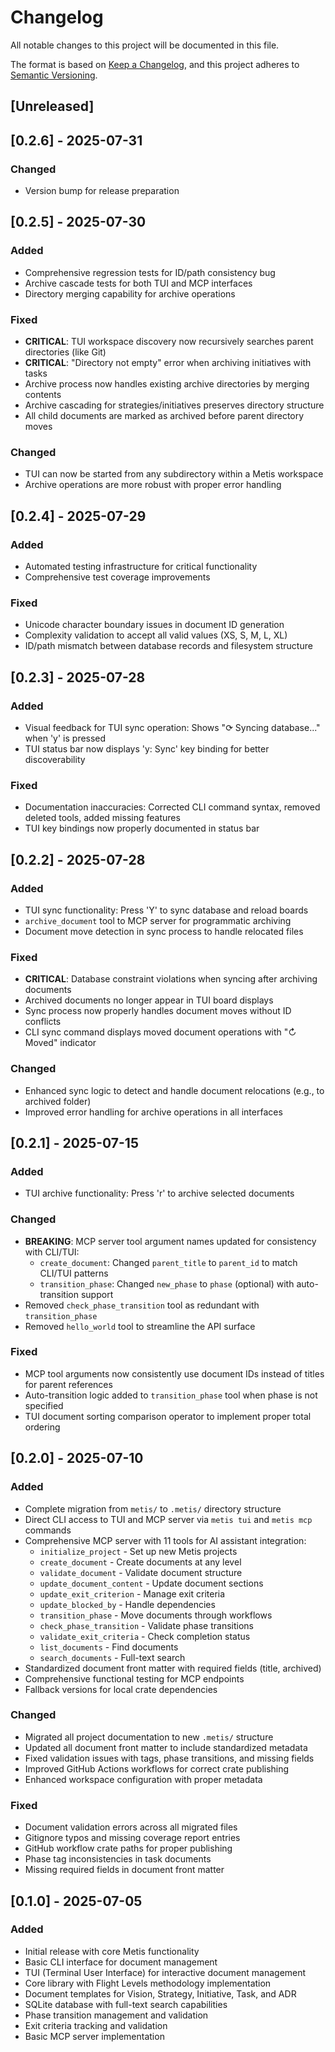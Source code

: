 # Changelog

All notable changes to this project will be documented in this file.

The format is based on [Keep a Changelog](https://keepachangelog.com/en/1.0.0/),
and this project adheres to [Semantic Versioning](https://semver.org/spec/v2.0.0.html).

## [Unreleased]

## [0.2.6] - 2025-07-31

### Changed
- Version bump for release preparation

## [0.2.5] - 2025-07-30

### Added
- Comprehensive regression tests for ID/path consistency bug
- Archive cascade tests for both TUI and MCP interfaces
- Directory merging capability for archive operations

### Fixed
- **CRITICAL**: TUI workspace discovery now recursively searches parent directories (like Git)
- **CRITICAL**: "Directory not empty" error when archiving initiatives with tasks
- Archive process now handles existing archive directories by merging contents
- Archive cascading for strategies/initiatives preserves directory structure
- All child documents are marked as archived before parent directory moves

### Changed
- TUI can now be started from any subdirectory within a Metis workspace
- Archive operations are more robust with proper error handling

## [0.2.4] - 2025-07-29

### Added
- Automated testing infrastructure for critical functionality
- Comprehensive test coverage improvements

### Fixed
- Unicode character boundary issues in document ID generation
- Complexity validation to accept all valid values (XS, S, M, L, XL)
- ID/path mismatch between database records and filesystem structure

## [0.2.3] - 2025-07-28

### Added
- Visual feedback for TUI sync operation: Shows "⟳ Syncing database..." when 'y' is pressed
- TUI status bar now displays 'y: Sync' key binding for better discoverability

### Fixed
- Documentation inaccuracies: Corrected CLI command syntax, removed deleted tools, added missing features
- TUI key bindings now properly documented in status bar

## [0.2.2] - 2025-07-28

### Added
- TUI sync functionality: Press 'Y' to sync database and reload boards
- `archive_document` tool to MCP server for programmatic archiving
- Document move detection in sync process to handle relocated files

### Fixed
- **CRITICAL**: Database constraint violations when syncing after archiving documents
- Archived documents no longer appear in TUI board displays
- Sync process now properly handles document moves without ID conflicts
- CLI sync command displays moved document operations with "↻ Moved" indicator

### Changed
- Enhanced sync logic to detect and handle document relocations (e.g., to archived folder)
- Improved error handling for archive operations in all interfaces

## [0.2.1] - 2025-07-15

### Added
- TUI archive functionality: Press 'r' to archive selected documents

### Changed
- **BREAKING**: MCP server tool argument names updated for consistency with CLI/TUI:
  - `create_document`: Changed `parent_title` to `parent_id` to match CLI/TUI patterns
  - `transition_phase`: Changed `new_phase` to `phase` (optional) with auto-transition support
- Removed `check_phase_transition` tool as redundant with `transition_phase`
- Removed `hello_world` tool to streamline the API surface

### Fixed
- MCP tool arguments now consistently use document IDs instead of titles for parent references
- Auto-transition logic added to `transition_phase` tool when phase is not specified
- TUI document sorting comparison operator to implement proper total ordering

## [0.2.0] - 2025-07-10

### Added
- Complete migration from `metis/` to `.metis/` directory structure
- Direct CLI access to TUI and MCP server via `metis tui` and `metis mcp` commands
- Comprehensive MCP server with 11 tools for AI assistant integration:
  - `initialize_project` - Set up new Metis projects
  - `create_document` - Create documents at any level
  - `validate_document` - Validate document structure
  - `update_document_content` - Update document sections
  - `update_exit_criterion` - Manage exit criteria
  - `update_blocked_by` - Handle dependencies
  - `transition_phase` - Move documents through workflows
  - `check_phase_transition` - Validate phase transitions
  - `validate_exit_criteria` - Check completion status
  - `list_documents` - Find documents
  - `search_documents` - Full-text search
- Standardized document front matter with required fields (title, archived)
- Comprehensive functional testing for MCP endpoints
- Fallback versions for local crate dependencies

### Changed
- Migrated all project documentation to new `.metis/` structure
- Updated all document front matter to include standardized metadata
- Fixed validation issues with tags, phase transitions, and missing fields
- Improved GitHub Actions workflows for correct crate publishing
- Enhanced workspace configuration with proper metadata

### Fixed
- Document validation errors across all migrated files
- Gitignore typos and missing coverage report entries
- GitHub workflow crate paths for proper publishing
- Phase tag inconsistencies in task documents
- Missing required fields in document front matter

## [0.1.0] - 2025-07-05

### Added
- Initial release with core Metis functionality
- Basic CLI interface for document management
- TUI (Terminal User Interface) for interactive document management
- Core library with Flight Levels methodology implementation
- Document templates for Vision, Strategy, Initiative, Task, and ADR
- SQLite database with full-text search capabilities
- Phase transition management and validation
- Exit criteria tracking and validation
- Basic MCP server implementation